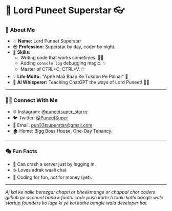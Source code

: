 # 🚀 Lord Puneet Superstar 👓

### 🧾 **About Me**  
- 💥 **Name:** Lord Puneet Superstar  
- 😎 **Profession:** Superstar by day, coder by night.  
- 🧠 **Skills:**  
  - Writing code that works sometimes. 🤷‍♂️  
  - Adding `console.log` debugging magic. ✨  
  - Master of CTRL+C, CTRL+V. 🖱️  
- 💡 **Life Motto:** "Apne Maa Baap Ke Tukdon Pe Palna!" 🙌  
- 🤖 **AI Whisperer:** Teaching ChatGPT the ways of Lord Puneet! 🧘‍♂️

---

### 🧑‍💻 **Connect With Me**
- 🌐 Instagram: [@puneetsuper_starrrr](https://instagram.com/puneetsuper_starrrr)  
- 🐦 Twitter: [@PuneetSuper](https://twitter.com/PuneetSuper)
- 📧 Email: pun33tsuperstar@gmail.com  
- 🏠 Home: Bigg Boss House, One-Day Tenancy.  

---

### 🎭 **Fun Facts**
- 🥳 Can crash a server just by logging in.  
- ☕ Loves adrak waali chai.  
- 💸 Coding for fun, not for money (yet).  

---

_Aj kal ke nalle berozgar chapri or bheekmange or chappal chor coders github pe account bana k faaltu code push karte h taaki kothi bangle wale startup founders ko lage ki ye koi kothe bangle wala developer hai._
